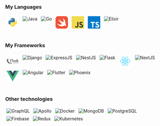 
### My Languages
<div class="row">
<img src="https://raw.githubusercontent.com/github/explore/80688e429a7d4ef2fca1e82350fe8e3517d3494d/topics/python/python.png" alt="Python" height="40" style="vertical-align:top; margin:4px">
 <img src="https://cdn.freebiesupply.com/logos/large/2x/java-logo-png-transparent.png" alt="Java" height="40" style="vertical-align:top; margin:4px">
 <img src="https://golang.org/lib/godoc/images/go-logo-blue.svg" alt="Go" height="24" style="vertical-align:top; margin:4px">
 <img src="https://raw.githubusercontent.com/github/explore/80688e429a7d4ef2fca1e82350fe8e3517d3494d/topics/swift/swift.png" alt="Swift" height="40" style="vertical-align:top; margin:4px">
<img src="https://raw.githubusercontent.com/github/explore/80688e429a7d4ef2fca1e82350fe8e3517d3494d/topics/javascript/javascript.png" alt="Javascript" height="40" style="vertical-align:top; margin:4px">
  <img src="https://raw.githubusercontent.com/github/explore/80688e429a7d4ef2fca1e82350fe8e3517d3494d/topics/typescript/typescript.png" alt="Typescript" height="40" style="vertical-align:top; margin:4px">
 <img src="https://images.squarespace-cdn.com/content/v1/5896a205d1758e289948f9b0/1528614013142-LIJHDYXK47AKG7G4OAYJ/ke17ZwdGBToddI8pDm48kLxnK526YWAH1qleWz-y7AFZw-zPPgdn4jUwVcJE1ZvWEtT5uBSRWt4vQZAgTJucoTqqXjS3CfNDSuuf31e0tVFUQAah1E2d0qOFNma4CJuw0VgyloEfPuSsyFRoaaKT76QvevUbj177dmcMs1F0H-0/ElixirIcon.png?format=1000w" alt="Elixir" height="40" style="vertical-align:top; margin:4px">
 </div>
 <br />
 
 
 ### My Frameworks
 <div class="row">
  <img src="https://raw.githubusercontent.com/github/explore/80688e429a7d4ef2fca1e82350fe8e3517d3494d/topics/flask/flask.png" alt="Flask" height="40" style="vertical-align:top; margin:4px">
 <img src="https://nextsoftware.io/files/images/logos/main/django-logo.png" alt="Django" height="40" style="vertical-align:top; margin:4px">
  <img src="https://upload.wikimedia.org/wikipedia/commons/6/64/Expressjs.png" alt="ExpressJS" height="40" style="vertical-align:top; margin:4px">
   <img src="https://d33wubrfki0l68.cloudfront.net/e937e774cbbe23635999615ad5d7732decad182a/26072/logo-small.ede75a6b.svg" alt="NestJS" height="40" style="vertical-align:top; margin:4px">
   <img src="https://raw.githubusercontent.com/gofiber/docs/master/static/fiber_v2_logo.svg" alt="Flask" height="28" style="vertical-align:top; margin:4px">
 <img src="https://raw.githubusercontent.com/github/explore/80688e429a7d4ef2fca1e82350fe8e3517d3494d/topics/react/react.png" alt="React" height="40" style="vertical-align:top; margin:4px">
 <img src="https://upload.wikimedia.org/wikipedia/commons/thumb/8/8e/Nextjs-logo.svg/800px-Nextjs-logo.svg.png" alt="NextJS" height="40" style="vertical-align:top; margin:4px">
 <img src="https://raw.githubusercontent.com/github/explore/80688e429a7d4ef2fca1e82350fe8e3517d3494d/topics/vue/vue.png" alt="Vue" height="40" style="vertical-align:top; margin:4px">
 <img src="https://upload.wikimedia.org/wikipedia/commons/thumb/c/cf/Angular_full_color_logo.svg/1200px-Angular_full_color_logo.svg.png" alt="Angular" height="40" style="vertical-align:top; margin:4px">
 <img src="https://cdn.icon-icons.com/icons2/2107/PNG/512/file_type_flutter_icon_130599.png" alt="Flutter" height="40" style="vertical-align:top; margin:4px">
  <img src=" https://fullstackphoenix.com/images/phoenix-bcd92d6eab83c07e921cb06c8121321a.png?vsn=d" alt="Phoenix" height="40" style="vertical-align:top; margin:4px">
 </div>
 <br />
 
 
 ### Other technologies
 <div class="row">
  <img src="https://upload.wikimedia.org/wikipedia/commons/1/17/GraphQL_Logo.svg" alt="GraphQL" height="40" style="vertical-align:top; margin:4px">
  <img src="https://seeklogo.com/images/A/apollo-logo-DC7DD3C444-seeklogo.com.png" alt="Apollo" height="40" style="vertical-align:top; margin:4px">
  <img src="https://www.docker.com/sites/default/files/d8/2019-07/vertical-logo-monochromatic.png" alt="Docker" height="40" style="vertical-align:top; margin:4px">
  <img src="https://infinapps.com/wp-content/uploads/2018/10/mongodb-logo.png" alt="MongoDB" height="52" style="vertical-align:top; margin:4px">
   <img src="https://upload.wikimedia.org/wikipedia/commons/thumb/2/29/Postgresql_elephant.svg/1200px-Postgresql_elephant.svg.png" alt="PostgreSQL" height="40"   style="vertical-align:top; margin:4px">
   <img src="https://firebase.google.com/downloads/brand-guidelines/PNG/logo-vertical.png" alt="Firebase" height="52" style="vertical-align:top; margin:4px">
 <img src="https://upload.wikimedia.org/wikipedia/commons/4/49/Redux.png" alt="Redux" height="48" style="vertical-align:top; margin:4px">
 <img src="https://download.logo.wine/logo/Kubernetes/Kubernetes-Logo.wine.png" alt="Kubernetes" height="52" style="vertical-align:top; margin:4px">
</div>
<!--
**AleX77NP/AleX77NP** is a ✨ _special_ ✨ repository because its `README.md` (this file) appears on your GitHub profile.
-->
